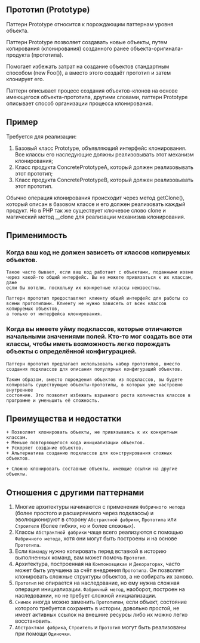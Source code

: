 ## Прототип (Prototype)

Паттерн Prototype относится к порождающим паттернам уровня объекта.

Паттерн Prototype позволяет создавать новые объекты, путем копирования (клонирования) созданного ранее
объекта-оригинала-продукта (прототипа).

Помогает избежать затрат на создание объектов стандартным способом (new Foo()), а вместо этого создаёт прототип и затем
клонирует его.

Паттерн описывает процесс создания объектов-клонов на основе имеющегося объекта-прототипа, другими словами, паттерн
Prototype
описывает способ организации процесса клонирования.

## Пример

Требуется для реализации:

1. Базовый класс Prototype, объявляющий интерфейс клонирования. Все классы его наследующие должны реализовывать этот
   механизм клонирования;
2. Класс продукта ConcretePrototypeA, который должен реализовывать этот прототип;
3. Класс продукта ConcretePrototypeB, который должен реализовывать этот прототип.

Обычно операция клонирования происходит через метод getClone(), который описан в базовом классе и его должен реализовать
каждый продукт. Но в PHP так же существует ключевое слово clone и магический метод __clone для реализации механизма
клонирования.

## Применимость

### Когда ваш код не должен зависеть от классов копируемых объектов.

    Такое часто бывает, если ваш код работает с объектами, поданными извне через какой-то общий интерфейс. Вы не можете привязаться к их классам, даже 
    если бы хотели, поскольку их конкретные классы неизвестны.
    
    Паттерн прототип предоставляет клиенту общий интерфейс для работы со всеми прототипами. Клиенту не нужно зависеть от всех классов копируемых объектов, 
    а только от интерфейса клонирования.

### Когда вы имеете уйму подклассов, которые отличаются начальными значениями полей. Кто-то мог создать все эти классы, чтобы иметь возможность легко порождать объекты с определённой конфигурацией.

    Паттерн прототип предлагает использовать набор прототипов, вместо создания подклассов для описания популярных конфигураций объектов.
    
    Таким образом, вместо порождения объектов из подклассов, вы будете копировать существующие объекты-прототипы, в которых уже настроено внутреннее 
    состояние. Это позволит избежать взрывного роста количества классов в программе и уменьшить её сложность.

## Преимущества и недостатки

    + Позволяет клонировать объекты, не привязываясь к их конкретным классам.
    + Меньше повторяющегося кода инициализации объектов.
    + Ускоряет создание объектов.
    + Альтернатива созданию подклассов для конструирования сложных объектов.

    + Сложно клонировать составные объекты, имеющие ссылки на другие объекты.

## Отношения с другими паттернами

1. Многие архитектуры начинаются с применения `Фабричного метода` (более простого и расширяемого через подклассы) и
   эволюционируют в сторону `Абстрактной фабрики`, `Прототипа` или `Строителя` (более гибких, но и более сложных).
2. Классы `Абстрактной фабрики` чаще всего реализуются с помощью `Фабричного метода`, хотя они могут быть построены и на
   основе `Прототипа`.
3. Если `Команду` нужно копировать перед вставкой в историю выполненных команд, вам может помочь `Прототип`.
4. Архитектура, построенная на `Компоновщиках` и `Декораторах`, часто может быть улучшена за счёт внедрения `Прототипа`.
   Он позволяет клонировать сложные структуры объектов, а не собирать их заново.
5. `Прототип` не опирается на наследование, но ему нужна сложная операция инициализации. `Фабричный метод`, наоборот,
   построен на наследовании, но не требует сложной инициализации.
6. `Снимок` иногда можно заменить `Прототипом`, если объект, состояние которого требуется сохранять в истории, довольно
   простой, не имеет активных ссылок на внешние ресурсы либо их можно легко восстановить.
7. `Абстрактная фабрика`, `Строитель` и `Прототип` могут быть реализованы при помощи `Одиночки`.

